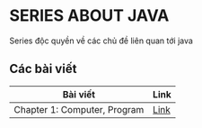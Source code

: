 # SERIES ABOUT JAVA

Series độc quyền về các chủ đề liên quan tới java

## Các bài viết

| Bài viết                     | Link          |
| ---------------------------- | ------------- |
| Chapter 1: Computer, Program | [Link][chap1] |

[chap1]: Chap1/chap1.md
